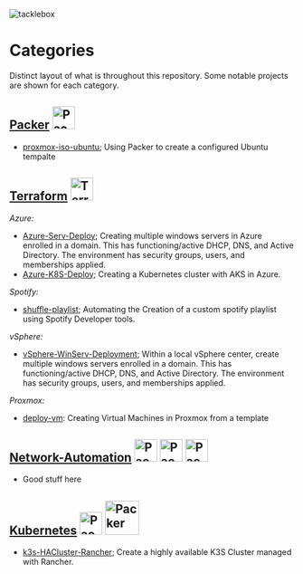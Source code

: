 ![tacklebox](https://socialify.git.ci/Cinderblook/tacklebox/image?description=1&font=KoHo&owner=1&pattern=Circuit%20Board&theme=Dark) 

# Categories
Distinct layout of what is throughout this repository. Some notable projects are shown for each category.
## [**Packer**](https://github.com/Cinderblook/tacklebox/tree/main/Packer) <img src="https://www.packer.io/packer/favicon.ico" alt="Packer" width="40"><br>
* [proxmox-iso-ubuntu](https://github.com/Cinderblook/tacklebox/tree/main/Packer/Proxmox/packer-iso-ubuntu); Using Packer to create a configured Ubuntu tempalte

## [**Terraform**](https://github.com/Cinderblook/tacklebox/tree/main/Terraform) <img src="https://www.terraform.io/favicon.ico" alt="Terraform" width="40"> <br>
*Azure:*
* [Azure-Serv-Deploy](https://github.com/Cinderblook/tacklebox/tree/main/Terraform/Azure/Azure-Serv-Deploy); Creating multiple windows servers in Azure enrolled in a domain. This has functioning/active DHCP, DNS, and Active Directory. The environment has security groups, users, and memberships applied. 
* [Azure-K8S-Deploy](https://github.com/Cinderblook/tacklebox/tree/main/Terraform/Azure/Azure-K8S-Deploy); Creating a Kubernetes cluster with AKS in Azure.

*Spotify:*
* [shuffle-playlist](https://github.com/Cinderblook/tacklebox/tree/main/Terraform/Spotify/shuffle-playlist); Automating the Creation of a custom spotify playlist using Spotify Developer tools.

*vSphere:*
* [vSphere-WinServ-Deployment](https://github.com/Cinderblook/tacklebox/tree/main/Terraform/vSphere/vSphere-WinServ-Deployment); Within a local vSphere center, create multiple windows servers enrolled in a domain. This has functioning/active DHCP, DNS, and Active Directory. The environment has security groups, users, and memberships applied. 

*Proxmox:*
* [deploy-vm](https://github.com/Cinderblook/tacklebox/tree/main/Terraform/Proxmox/deploy-vm): Creating Virtual Machines in Proxmox from a template
## [**Network-Automation**](https://github.com/Cinderblook/tacklebox/tree/main/Network-Automation) <img src="https://www.python.org/static/favicon.ico" alt="Packer" width="40"> <img src="https://www.ansible.com/hs-fs/hub/330046/file-448313641.png" alt="Packer" width="40"> <img src="https://upload.wikimedia.org/wikipedia/commons/thumb/a/af/PowerShell_Core_6.0_icon.png/64px-PowerShell_Core_6.0_icon.png" alt="Packer" width="40"> <br>
* Good stuff here

## [**Kubernetes**](https://github.com/Cinderblook/tacklebox/tree/main/Kubernetes) <img src="https://kubernetes.io/images/favicon.png" alt="Packer" width="40"> <img src="https://k3s.io/images/logo-k3s.svg" alt="Packer" width="60"><br>
* [k3s-HACluster-Rancher](https://github.com/Cinderblook/tacklebox/tree/main/Kubernetes/k3s-HACluster-Rancher); Create a highly available K3S Cluster managed with Rancher.

